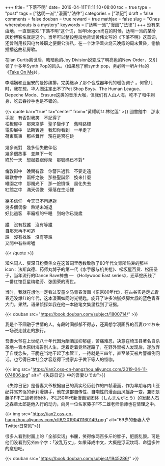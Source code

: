 +++
title= "下落不明"
date= 2019-04-11T11:11:10+08:00
toc = true
type = "post"
tags = ["达明一派","漫画","法律"]
categories = ["琐记"]
draft = false
comments = false
douban = true
reward = true
mathjax = false
slug = "Ones whereabouts is a mystery"
keywords = ["达明一派","漫画","法律"]
+++
没有来由地，一直很喜欢“下落不明”这个词，当年blogcn尚在的时候，达明一派的某骨灰粉博客名就是这个。当年可以整段整段地背诵黄伟文写的《下落不明》这首词，还曾利用校园电台兼职之便假公济私，在一个沐浴着火烧云晚霞的周末黄昏，偷偷插播这曲私房歌。

在Ian Curtis离世后，晦暗色的Joy Division蜕变成了明亮色的New Order，又引领了十多年Synth Pop的风头。（如果想了解synth pop，务必听一听A-Ha的《[Take On Me][l1]》）。

李瑞娴和亚里安的曼妙编排，完美继承了那个合成器年代的暖色调子 。何曾几时，我在想，华人圈注定出不了Pet Shop Boys、The Human League、Depeche Mode、Erasure这类的音乐大咖，但我们有人山人海，吃不了和牛刺身，吃云吞抄手也是不错的。
<!--more-->
{{< quote bar="true" ta="center" from="黄耀明f.t.林忆莲" >}}
圖書館中　那水手服　有否對我笑　不記得了<br>
松板屋中　那東京夢　聖子變作了　舊時路標<br>
電影展中　法斯賓達　我知你看到　一半走了<br>
荷東廣東　那些舞伴　現在是否在跳<br>
<br>
幾多派對　幾多個失散伴侶<br>
幾多個故事　並無下一句<br>
終於一天　想起要跟你聚　那號碼已不對*<br>
<br>
倫敦街中　晚間有霧　你警告過我　不要走遠<br>
聯歡會中　兩杯之後　那些聖誕節　換來什麼<br>
維園之中　那燭光下　那一臉憤慨　風化失去<br>
紅館之中　滿天偶像　殞落在生活裡<br>
<br>
幾多信仰　今天已不再絕對<br>
幾多個偶像　熱潮未減退<br>
好比過客　車廂裡的午睡　到站你已幾歲<br>
<br>
誰　沒有找誰　沒有等誰<br>
自那天再不可追<br>
誰　沒有找誰　沒有等誰<br>
又間中有些唏噓<br>

{{< /quote >}}

知名词人、资深日粉黄伟文在这首词里悉数致敬了80年代文青所热衷的那些icon：法斯宾德、药师丸博子的第一代《水手服与机关枪》、松坂屋百货、松田圣子，当年流行的Dance Rave神曲 — 《Hollywood East series》，还草蛇灰线了一番红馆巨星梅艳芳、张国荣的离世。

当时，我就在想他一定看过安童夕马青春漫画《东京80年代》，在古谷实遁走式青春还没爆红的年代，这本漫画如同时光钥匙，旋开了许多油腻抠脚大叔的蓝色青春大门。果然，语录侦探如我在他一本随笔文集里找到了证据。

{{< douban src="https://book.douban.com/subject/1800714/" >}}

我是个不圆融于世情的人。有段时间郁郁不得志，还真想学漫画界的吾妻ひでお来一场说走就走的旅行。

吾妻大爷在上世纪八十年代因为酗酒加抑郁症，苦痛难忍，决意在埼玉县著名自杀圣地—青木原树海告别人生，走着走着竟然迷路了，在野外里被人发现后，遂放弃了自戕念头，干脆在当地干起了水管工，一待就是三四年，直至某天被片警循例问话。也亏得日本社会才容忍得下抛家弃子做下等人的怪咖。

{{< img src="https://ian2.oss-cn-hangzhou.aliyuncs.com/2019-04-11-074806.jpg" alt="《失踪日记》中的吾妻ひでお">}}

《失踪日记》是吾妻大爷根据自己的真实经历创作的四帧漫画，作为早期与内山亚纪并驾齐驱的萝莉漫旗手，他在这部自传性、自嘲性的漫画画风摇身一变，兼职是藤子F不二雄老师附体，不过50年代新漫画党团体（しんまんがとう）的发起人石之森章太郎是他入行的动力，向另一位名家藤子F不二雄老师偷师也在情理之中。

{{< img src="https://ian2.oss-cn-hangzhou.aliyuncs.com/clt6/20190411160149.png" alt="69岁的吾妻大爷Twitter日常风">}}

很多人看到封面上的「全部实话」书腰，笑得像两百多斤的胖子，肥肠乱颤。可是他们没看到另外四个字：「波乱万丈」，如果译成中文，大概是浮沉坎坷、命运多舛的意思吧。

{{< douban src="https://book.douban.com/subject/1945286/" >}}


[l1]: https://youtu.be/djV11Xbc914
